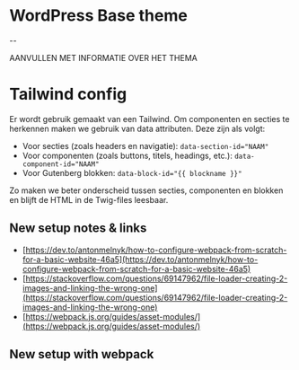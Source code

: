 
# WordPress Base theme

--

AANVULLEN MET INFORMATIE OVER HET THEMA


# Tailwind config
Er wordt gebruik gemaakt van een Tailwind. Om componenten en secties te herkennen maken we gebruik van data attributen. Deze zijn als volgt:
- Voor secties (zoals headers en navigatie): `data-section-id="NAAM"`
- Voor componenten (zoals buttons, titels, headings, etc.): `data-component-id="NAAM"`
- Voor Gutenberg blokken: `data-block-id="{{ blockname }}"`

Zo maken we beter onderscheid tussen secties, componenten en blokken en blijft de HTML in de Twig-files leesbaar.

## New setup notes & links

* [https://dev.to/antonmelnyk/how-to-configure-webpack-from-scratch-for-a-basic-website-46a5](https://dev.to/antonmelnyk/how-to-configure-webpack-from-scratch-for-a-basic-website-46a5)
* [https://stackoverflow.com/questions/69147962/file-loader-creating-2-images-and-linking-the-wrong-one](https://stackoverflow.com/questions/69147962/file-loader-creating-2-images-and-linking-the-wrong-one)
* [https://webpack.js.org/guides/asset-modules/](https://webpack.js.org/guides/asset-modules/)

## New setup with webpack